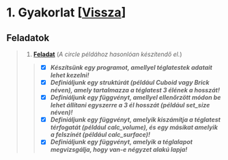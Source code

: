 # 1. Gyakorlat [[Vissza](https://github.com/OraveczJozsef/ME_BRZGJZ/tree/main/Sz%C3%A1m%C3%ADt%C3%B3g%C3%A9pi%20Grafika/Gyakorlati%20Feladatok)]
## Feladatok
> 1. **[Feladat](https://github.com/OraveczJozsef/Miskolci_Egyetem/tree/main/Sz%C3%A1m%C3%ADt%C3%B3g%C3%A9pi%20Grafika/Gyakorlati%20Feladatok/1.%20Gyakorlat/1%20Feladat)** (*A circle példához hasonlóan készítendő el.*)
> > - [x] ***Készítsünk egy programot, amellyel téglatestek adatait lehet kezelni!***
> > - [x] ***Definiáljunk egy struktúrát (például Cuboid vagy Brick néven), amely tartalmazza a téglatest 3 élének a hosszát!***
> > - [x] ***Definiáljunk egy függvényt, amellyel ellenőrzött módon be lehet állítani egyszerre a 3 él hosszát (például set_size néven)!***
> > - [x] ***Definiáljunk egy függvényt, amelyik kiszámítja a téglatest térfogatát (például calc_volume), és egy másikat amelyik a felszínét (például calc_surface)!***
> > - [x] ***Definiáljunk egy függvényt, amelyik a téglalapot megvizsgálja, hogy van-e négyzet alakú lapja!***
